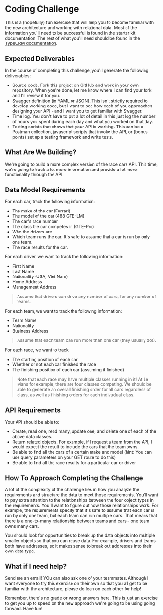 # Coding Challenge

This is a (hopefully) fun exercise that will help you to become familiar with the new architecture and working with relational data.  Most of the information you'll need to be successful is found in the starter kit documentation.  The rest of what you'll need should be found in the [TypeORM documentation](https://orkhan.gitbook.io/typeorm/docs/).

## Expected Deliverables

In the course of completing this challenge, you'll generate the following deliverables:
- Source code.  Fork this project on GitHub and work in your own repository.  When you're done, let me know where I can find your fork and I'll review it for you.
- Swagger definition (in YAML or JSON).  This isn't strictly required to develop working code, but I want to see how each of you approaches designing your API - and I want you to get familiar with Swagger.
- Time log.  You don't have to put a lot of detail in this just log the number of hours you spent during each day and what you worked on that day.
- Testing scripts that shows that your API is working.  This can be a Postman collection, javascript scripts that invoke the API, or (bonus points) set up a testing framework and write tests.

## What Are We Building?

We're going to build a more complex version of the race cars API.  This time, we're going to track a lot more information and provide a lot more functionality through the API.

## Data Model Requirements
For each car, track the following information:
- The make of the car (Ferrari)
- The model of the car (488 GTE-LM)
- The car's race number
- The class the car competes in (GTE-Pro)
- Who the drivers are.  
- Which team runs the car.  It's safe to assume that a car is run by only one team.
- The race results for the car.

For each driver, we want to track the following information:
- First Name
- Last Name
- Nationality (USA, Viet Nam)
- Home Address
- Management Address

> Assume that drivers can drive any number of cars, for any number of teams.

For each team, we want to track the following information:
- Team Name
- Nationality
- Business Address

> Assume that each team can run more than one car (they usually do!).

For each race, we want to track
- The starting position of each car
- Whether or not each car finished the race
- The finishing position of each car (assuming it finished)

> Note that each race may have multiple classes running in it!  At Le Mans for example, there are four classes competing.  We should be able to generate an overall finishing order for all cars regardless of class, as well as finishing orders for each indivudual class.

## API Requirements

Your API should be able to:
- Create, read one, read many, update one, and delete one of each of the above data classes.
- Return related objects.  For example, if I request a team from the API, I would expect the result to include the cars that the team owns.
- Be able to find all the cars of a certain make and model (hint:  You can use query parameters on your GET route to do this)
- Be able to find all the race results for a particular car or driver

## How To Approach Completing the Challenge

A lot of the complexity of the challenge lies in how you analyze the requirements and structure the data to meet those requirements.  You'll want to pay extra attention to the relationships between the four object types in the requirements.  You'll want to figure out how those relationships work.  For example, the requirements specify that it's safe to assume that each car is run by only one team, but each team can run multiple cars.  That means that there is a one-to-many relationship between teams and cars - one team owns many cars.

You should look for opportunities to break up the data objects into multiple smaller objects so that you can reuse data.  For example, drivers and teams both have addresses, so it makes sense to break out addresses into their own data type.

## What if I need help?

Send me an email!  YOu can also ask one of your teammates. Although I want everyone to try this exercise on their own so that you all get to be familiar with the architecture, please do lean on each other for help!

Remember, there's no grade or wrong answers here.  This is just an exercise to get you up to speed on the new approach we're going to be using going forward.  Have fun!